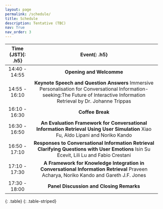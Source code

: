```yaml
---
layout: page
permalink: /schedule/
title: Schedule
description: Tentative (TBC)
nav: True
nav_order: 3
---
```


| **Time (JST)**{: .h5} |                                              **Event**{: .h5}                                                      |
| :---------------------------: | :--------------------------------------------------------------------------------------------------------: |
|         14:40 - 14:55         |                                    **Opening and Welcomme**                                    |
|         14:55 - 16:10         |                                    **Keynote Speech and Question Answers** Immersive Personalisation for Conversational Information-seeking:The Future of Interactive Information Retrieval by Dr. Johanne Trippas                               |
|         16:10 - 16:30         |                                             **Coffee Break**                                               |
|         16:30 - 16:50        |                                         **An Evaluation Framework for Conversational Information Retrieval Using User Simulation** Xiao Fu, Aldo Lipani and Noriko Kando                                     |
|         16:50 - 17:10         |                                           **Responses to Conversational Information Retrieval Clarifying Questions with User Emotions** Isin Su Ecevit, Lili Lu and Fabio Crestani                                       |
|         17:10 - 17:30         |                                    **A Framework for Knowledge Integration in Conversational Information Retrieval**  Praveen Acharya, Noriko Kando and Gareth J.F. Jones                              |
|         17:30 - 18:00        |                                    **Panel Discussion and Closing Remarks**                                 |
{: .table}
{: .table-striped}